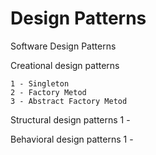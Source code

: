 # Design Patterns
Software Design Patterns


Creational design patterns

    1 - Singleton
    2 - Factory Metod
    3 - Abstract Factory Metod


Structural design patterns
   1 - 


Behavioral design patterns
   1 -
